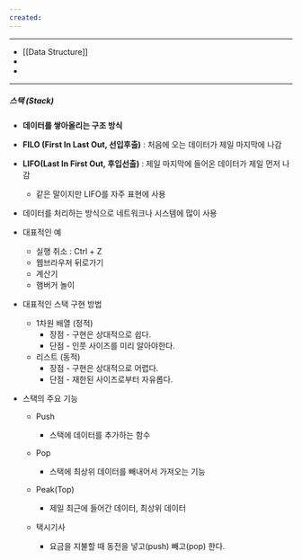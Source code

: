 ```yaml
---
created:
---
```

---
- [[Data Structure]]
- 
- 
---
##### **스택 (Stack)**  

- **데이터를 쌓아올리는 구조 방식**
- **FILO (First In Last Out, 선입후출)** : 처음에 오는 데이터가 제일 마지막에 나감
- **LIFO(Last In First Out, 후입선출)** : 제일 마지막에 들어온 데이터가 제일 먼저 나감
	- 같은 말이지만 LIFO를 자주 표현에 사용
- 데이터를 처리하는 방식으로 네트워크나 시스템에 많이 사용
- 대표적인 예 
	- 실행 취소 : Ctrl + Z
	- 웹브라우저 뒤로가기
	- 계산기
	- 햄버거 놀이
	
- 대표적인 스택 구현 방법
	
	- 1차원 배열 (정적)
		- 장점 - 구현은 상대적으로 쉽다.
		- 단점 - 인풋 사이즈를 미리 알아야한다.
	- 리스트 (동적)
		- 장점 - 구현은 상대적으로 어렵다.
		- 단점 - 재한된 사이즈로부터 자유롭다.
	
- 스택의 주요 기능
	  
	- Push
		- 스택에 데이터를 추가하는 함수
	- Pop
		- 스택에 최상위 데이터를 빼내어서 가져오는 기능
		
	- Peak(Top)
		- 제일 최근에 들어간 데이터, 최상위 데이터
		  
	- 택시기사
		- 요금을 지불할 때 동전을 넣고(push) 빼고(pop) 한다.
